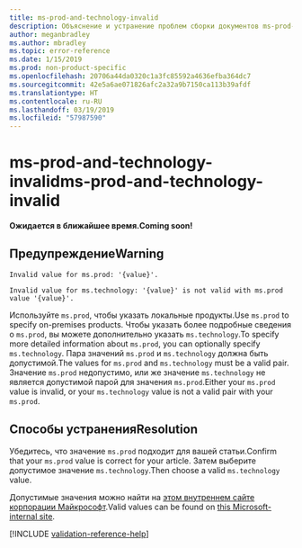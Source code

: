 ```yaml
---
title: ms-prod-and-technology-invalid
description: Объяснение и устранение проблем сборки документов ms-prod-and-technology-invalid
author: meganbradley
ms.author: mbradley
ms.topic: error-reference
ms.date: 1/15/2019
ms.prod: non-product-specific
ms.openlocfilehash: 20706a44da0320c1a3fc85592a4636efba364dc7
ms.sourcegitcommit: 42e5a6ae071826afc2a32a9b7150ca113b39afdf
ms.translationtype: HT
ms.contentlocale: ru-RU
ms.lasthandoff: 03/19/2019
ms.locfileid: "57987590"
---
```

# <a name="ms-prod-and-technology-invalid"></a><span data-ttu-id="231ab-103">ms-prod-and-technology-invalid</span><span class="sxs-lookup"><span data-stu-id="231ab-103">ms-prod-and-technology-invalid</span></span>

<span data-ttu-id="231ab-104">**Ожидается в ближайшее время.**</span><span class="sxs-lookup"><span data-stu-id="231ab-104">**Coming soon!**</span></span>

## <a name="warning"></a><span data-ttu-id="231ab-105">Предупреждение</span><span class="sxs-lookup"><span data-stu-id="231ab-105">Warning</span></span>

`Invalid value for ms.prod: '{value}'.`

`Invalid value for ms.technology: '{value}' is not valid with ms.prod value '{value}'.`

<span data-ttu-id="231ab-106">Используйте `ms.prod`, чтобы указать локальные продукты.</span><span class="sxs-lookup"><span data-stu-id="231ab-106">Use `ms.prod` to specify on-premises products.</span></span> <span data-ttu-id="231ab-107">Чтобы указать более подробные сведения о `ms.prod`, вы можете дополнительно указать `ms.technology`.</span><span class="sxs-lookup"><span data-stu-id="231ab-107">To specify more detailed information about `ms.prod`, you can optionally specify `ms.technology`.</span></span> <span data-ttu-id="231ab-108">Пара значений `ms.prod` и `ms.technology` должна быть допустимой.</span><span class="sxs-lookup"><span data-stu-id="231ab-108">The values for `ms.prod` and `ms.technology` must be a valid pair.</span></span> <span data-ttu-id="231ab-109">Значение `ms.prod` недопустимо, или же значение `ms.technology` не является допустимой парой для значения `ms.prod`.</span><span class="sxs-lookup"><span data-stu-id="231ab-109">Either your `ms.prod` value is invalid, or your `ms.technology` value is not a valid pair with your `ms.prod`.</span></span>

## <a name="resolution"></a><span data-ttu-id="231ab-110">Способы устранения</span><span class="sxs-lookup"><span data-stu-id="231ab-110">Resolution</span></span>

<span data-ttu-id="231ab-111">Убедитесь, что значение `ms.prod` подходит для вашей статьи.</span><span class="sxs-lookup"><span data-stu-id="231ab-111">Confirm that your `ms.prod` value is correct for your article.</span></span> <span data-ttu-id="231ab-112">Затем выберите допустимое значение `ms.technology`.</span><span class="sxs-lookup"><span data-stu-id="231ab-112">Then choose a valid `ms.technology` value.</span></span>

<span data-ttu-id="231ab-113">Допустимые значения можно найти на [этом внутреннем сайте корпорации Майкрософт](https://docsmetadatatool.azurewebsites.net/allowlists).</span><span class="sxs-lookup"><span data-stu-id="231ab-113">Valid values can be found on [this Microsoft-internal site](https://docsmetadatatool.azurewebsites.net/allowlists).</span></span>

<!--make sure to add this file to your includes folder and verify the path-->
[!INCLUDE [validation-reference-help](includes/validation-reference-help.md)]
